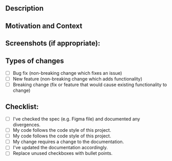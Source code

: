 <!--- Provide a general summary of your changes in the Title above -->

## Description
<!--- Describe your changes in detail -->

## Motivation and Context
<!--- Why is this change required? What problem does it solve? -->
<!--- If it fixes an open issue, please link to the issue here. -->
<!--- If there's a Figma file or similar spec, please link to to the issue. -->

## Screenshots (if appropriate):

## Types of changes
<!--- What types of changes does your code introduce? Put an `x` in all the boxes that apply: -->
- [ ] Bug fix (non-breaking change which fixes an issue)
- [ ] New feature (non-breaking change which adds functionality)
- [ ] Breaking change (fix or feature that would cause existing functionality to change)

## Checklist:
<!--- Go over all the following points, and put an `x` in all the boxes that apply. -->
<!--- If you're unsure about any of these, don't hesitate to ask. We're here to help! -->
- [ ] I've checked the spec (e.g. Figma file) and documented any divergences.
- [ ] My code follows the code style of this project.
- [ ] My code follows the code style of this project.
- [ ] My change requires a change to the documentation.
- [ ] I've updated the documentation accordingly.
- [ ] Replace unused checkboxes with bullet points.
